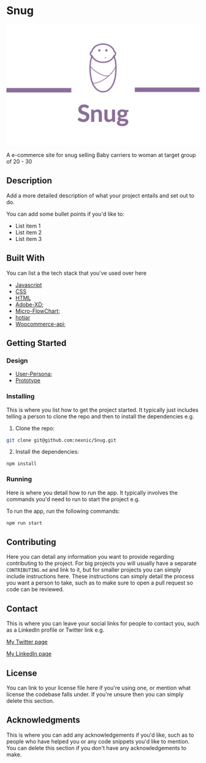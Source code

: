 # Snug

![image](https://github.com/nexnic/Snug/blob/main/assets/images/Logo-primary.png)

A e-commerce site for snug selling Baby carriers to woman at target group of 20 - 30

## Description

Add a more detailed description of what your project entails and set out to do.

You can add some bullet points if you'd like to:

- List item 1
- List item 2
- List item 3

## Built With

You can list a the tech stack that you've used over here

- [Javascript](https://www.w3schools.com/js/)
- [CSS](https://www.w3schools.com/css/)
- [HTML](https://www.w3schools.com/html/)
- [Adobe-XD](https://helpx.adobe.com/xd/get-started.html);
- [Micro-FlowChart](https://miro.com/);
- [hotjar](https://www.hotjar.com/)
- [Woocommerce-api](https://woocommerce.com/document/woocommerce-rest-api/);

## Getting Started

### Design 
- [User-Persona](https://xd.adobe.com/view/66a33f77-09ad-4484-a2b9-f85d21050b4d-33f0/);
- [Prototype]()

### Installing

This is where you list how to get the project started. It typically just includes telling a person to clone the repo and then to install the dependencies e.g.

1. Clone the repo:

```bash
git clone git@github.com:nexnic/Snug.git
```

2. Install the dependencies:

```
npm install
```

### Running

Here is where you detail how to run the app. It typically involves the commands you'd need to run to start the project e.g.

To run the app, run the following commands:

```bash
npm run start
```

## Contributing

Here you can detail any information you want to provide regarding contributing to the project. For big projects you will usually have a separate `CONTRIBUTING.md` and link to it, but for smaller projects you can simply include instructions here. These instructions can simply detail the process you want a person to take, such as to make sure to open a pull request so code can be reviewed.

## Contact

This is where you can leave your social links for people to contact you, such as a LinkedIn profile or Twitter link e.g.

[My Twitter page](www.twitter.com)

[My LinkedIn page](www.linkedin.com)

## License

You can link to your license file here if you're using one, or mention what license the codebase falls under. If you're unsure then you can simply delete this section.

## Acknowledgments

This is where you can add any acknowledgements if you'd like, such as to people who have helped you or any code snippets you'd like to mention. You can delete this section if you don't have any acknowledgements to make.